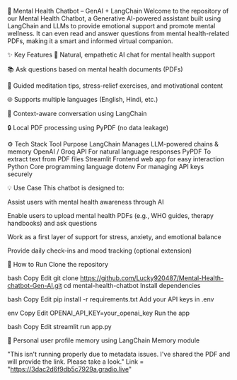 🧠 Mental Health Chatbot – GenAI + LangChain
Welcome to the repository of our Mental Health Chatbot, a Generative AI-powered assistant built using LangChain and LLMs to provide emotional support and promote mental wellness. It can even read and answer questions from mental health-related PDFs, making it a smart and informed virtual companion.

✨ Key Features
💬 Natural, empathetic AI chat for mental health support

📚 Ask questions based on mental health documents (PDFs)

🧘 Guided meditation tips, stress-relief exercises, and motivational content

🌐 Supports multiple languages (English, Hindi, etc.)

🧠 Context-aware conversation using LangChain

🔒 Local PDF processing using PyPDF (no data leakage)

⚙️ Tech Stack
Tool	Purpose
LangChain	Manages LLM-powered chains & memory
OpenAI / Groq API	For natural language responses
PyPDF	To extract text from PDF files
Streamlit	Frontend web app for easy interaction
Python	Core programming language
dotenv	For managing API keys securely

💡 Use Case
This chatbot is designed to:

Assist users with mental health awareness through AI

Enable users to upload mental health PDFs (e.g., WHO guides, therapy handbooks) and ask questions

Work as a first layer of support for stress, anxiety, and emotional balance

Provide daily check-ins and mood tracking (optional extension)

🚀 How to Run
Clone the repository

bash
Copy
Edit
git clone https://github.com/Lucky920487/Mental-Health-chatbot-Gen-AI.git
cd mental-health-chatbot
Install dependencies

bash
Copy
Edit
pip install -r requirements.txt
Add your API keys in .env

env
Copy
Edit
OPENAI_API_KEY=your_openai_key
Run the app

bash
Copy
Edit
streamlit run app.py

🧍 Personal user profile memory using LangChain Memory module

"This isn't running properly due to metadata issues. I've shared the PDF and will provide the link. Please take a look."
Link = "https://3dac2d6f9db5c7929a.gradio.live"
